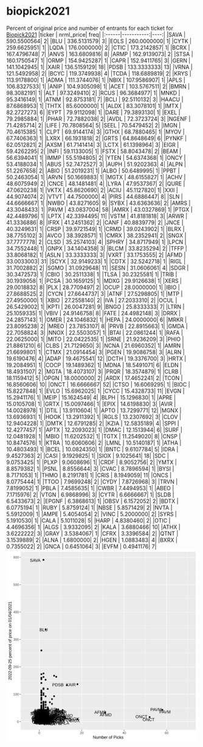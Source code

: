 # biopick2021
Percent of original price and number of entrants for each ticket for [Biopick2021](https://twitter.com/hashtag/Biopick2021)
|ticker |  nrml_price| freq|
|:------|-----------:|----:|
|SAVA   | 590.5500564|    2|
|BLU    | 336.5131579|    3|
|EOLS   | 260.0000000|    1|
|CYTK   | 259.6625951|    1|
|LQDA   | 176.0000000|    2|
|CTIC   | 173.2142857|    1|
|BCRX   | 167.4796748|    7|
|ANVS   | 163.6809816|    8|
|ARMP   | 162.9139073|    2|
|STSA   | 160.1750547|    1|
|ORMP   | 154.9425287|    1|
|CAPR   | 152.9411765|    3|
|GERN   | 141.1042945|    1|
|XAIR   | 136.5159129|   18|
|PDSB   | 133.3333333|   13|
|VRNA   | 121.5492958|    2|
|BCYC   | 119.3749938|    4|
|TCDA   | 118.6889819|    2|
|KRYS   | 113.9178800|    1|
|ADMA   | 111.3744076|    1|
|NBIX   | 107.9586907|    1|
|APLS   | 106.8327533|    1|
|ANIP   | 104.9305098|    1|
|ACET   | 103.5767511|    2|
|BMRN   |  98.3082191|    1|
|ALT    |  97.3249410|    2|
|RCUS   |  96.3684977|    1|
|MNKD   |  95.3416149|    1|
|ATNM   |  92.8753181|    7|
|BCLI   |  92.5110132|    3|
|HAACU  |  87.6868953|    1|
|THTX   |  85.6000000|    1|
|ALDX   |  83.3078101|    1|
|IMTX   |  82.2727273|    6|
|EYPT   |  79.9112098|    1|
|DARE   |  79.3893130|    1|
|EXEL   |  79.2985884|    1|
|PHAR   |  72.7882038|    2|
|AVDL   |  72.3723724|    3|
|NGENF  |  71.4285714|    2|
|LIFE   |  70.7808564|    5|
|SEEL   |  70.5479452|    2|
|IMGN   |  70.4615385|    1|
|CLPT   |  69.9144174|    3|
|GTHX   |  68.7880465|    1|
|MYOV   |  67.7406363|    1|
|LXRX   |  66.1931818|    2|
|GRTS   |  64.8648649|    6|
|PYNKF  |  62.0512821|    2|
|AXSM   |  61.7141414|    3|
|LCTX   |  61.1398964|    3|
|EIGR   |  59.4262295|    2|
|INFI   |  59.1133005|    1|
|FSTX   |  58.8043478|    2|
|BEAM   |  56.6394041|    1|
|IMMP   |  55.5194805|    2|
|YTEN   |  54.6374368|    1|
|ONCY   |  53.4188034|    1|
|ABUS   |  52.7472527|    3|
|AUPH   |  51.9202363|    4|
|ALPN   |  51.2267658|    2|
|ABIO   |  51.2019231|    1|
|ALBO   |  50.6489995|    1|
|PPBT   |  50.2463054|    1|
|ARVN   |  50.1669883|    1|
|MGTX   |  48.6155827|    1|
|ACHV   |  48.6075949|    2|
|CNCE   |  48.1481481|    4|
|LYRA   |  47.9537367|    2|
|QURE   |  47.0620238|    1|
|VKTX   |  45.8620690|    2|
|ACIU   |  45.1127820|    1|
|XXII   |  44.9074074|    2|
|VTVT   |  44.7500000|    4|
|PIRS   |  44.6886447|    8|
|SLN    |  44.6666667|    1|
|NWBO   |  43.8271605|    9|
|SYBX   |  43.6363636|    2|
|AMRS   |  43.3048433|    1|
|PAVM   |  43.0837004|   58|
|AMRX   |  43.0327869|    1|
|PTGX   |  42.4489796|    1|
|LPTX   |  42.3394495|   11|
|VSTM   |  41.8181818|    3|
|ARWR   |  41.3336886|    8|
|IFRX   |  41.2451362|    2|
|CANF   |  40.8839779|    2|
|JNCE   |  40.3249631|    1|
|CRSP   |  39.9721549|    1|
|CRMD   |  39.0243902|    1|
|BLRX   |  38.7755102|    3|
|AVCO   |  38.3928571|    1|
|CMRX   |  38.2352941|    2|
|SNGX   |  37.7777778|    2|
|CLSD   |  35.2574103|    4|
|SPHRY  |  34.8717949|    1|
|LPCN   |  34.7552448|    1|
|GNPX   |  34.1404358|    3|
|BLCM   |  33.8235294|    2|
|TFFP   |  33.8068182|    1|
|ASLN   |  33.3333333|    3|
|VXRT   |  33.1753555|    2|
|AFMD   |  33.0033003|   31|
|SCYX   |  32.9149233|    1|
|CDTX   |  32.5242718|    1|
|RIGL   |  31.7002882|    2|
|SGMO   |  31.0929648|   11|
|SESN   |  31.0606061|    4|
|SDGR   |  30.3472573|    1|
|CBIO   |  30.2511338|    1|
|TLSA   |  30.2325581|    1|
|TRIB   |  30.1939058|    1|
|PCSA   |  30.1659125|    1|
|MDXG   |  29.9126638|    1|
|XERS   |  29.0018832|    8|
|PLX    |  28.7709497|    2|
|OCUP   |  28.0000000|    1|
|IBIO   |  27.8688525|    2|
|CYCN   |  27.6644737|    3|
|ATNF   |  27.5298805|    1|
|MTP    |  27.4950000|    1|
|XBIO   |  27.2558140|    2|
|IVA    |  27.2033310|    2|
|OCUL   |  26.5429002|    1|
|KPTI   |  26.0047281|    9|
|BNGO   |  25.8333333|    7|
|LTRN   |  25.1059335|    1|
|VBIV   |  24.9146758|    8|
|FATE   |  24.4982148|    3|
|DRRX   |  24.2857143|    1|
|OMER   |  24.1046832|    1|
|HEPA   |  24.0000000|    6|
|MRKR   |  23.8095238|    2|
|MREO   |  23.7853107|    8|
|PRVB   |  22.8915663|    1|
|GMDA   |  22.7058824|    3|
|NNOX   |  22.5503057|    1|
|BTAI   |  22.0861244|    1|
|RAFA   |  22.0625000|    1|
|MITO   |  22.0422535|    1|
|SRNE   |  21.9236209|    3|
|PHIO   |  21.8861210|    6|
|CLBS   |  21.7129650|    3|
|NCNA   |  21.6960352|    1|
|AMRN   |  21.6699801|    1|
|CTMX   |  21.0914454|    3|
|PGEN   |  19.9086758|    3|
|ALRN   |  19.6190476|    4|
|ADAP   |  19.4675541|   12|
|DCTH   |  19.3376700|    3|
|HRTX   |  19.2084951|    1|
|COCP   |  19.1489362|    1|
|MDNA   |  18.5491071|    6|
|ELDN   |  18.4931507|    2|
|MGTA   |  18.4073107|    3|
|PRQR   |  18.3574879|    1|
|CLRB   |  18.1159412|    5|
|OPGN   |  18.0000000|    2|
|ARDX   |  17.4652241|    2|
|TCON   |  16.8560606|   10|
|ONCT   |  16.6666667|   52|
|CTSO   |  16.6069295|    1|
|BIOC   |  15.8227848|    1|
|EVLO   |  15.6962025|    1|
|CYCC   |  15.4328733|   11|
|EVGN   |  15.2941176|    1|
|MEIP   |  15.1624549|    4|
|BLPH   |  15.1296830|    1|
|APRE   |  15.0105708|    1|
|GRTX   |  15.0097466|    1|
|EPIX   |  14.6198830|    3|
|AVIR   |  14.0028978|    1|
|DTIL   |  13.9110604|    1|
|APTO   |  13.7299771|   12|
|MGNX   |  13.6936931|    1|
|HOOK   |  13.2911392|    1|
|RGLS   |  13.2307692|    3|
|CLOV   |  12.9404228|    1|
|DMTK   |  12.6791285|    2|
|KZIA   |  12.5835189|    4|
|SPPI   |  12.4277457|    1|
|APTX   |  12.2093023|    1|
|DMAC   |  12.1513944|    6|
|SURF   |  12.0481928|    1|
|MBIO   |  11.6202532|    1|
|TGTX   |  11.2549020|    8|
|CNSP   |  10.8474576|    1|
|KTRA   |  10.6060606|    2|
|LMNL   |  10.5140187|    1|
|ATHA   |  10.4803493|    1|
|BCEL   |  10.0824350|    1|
|BNTC   |   9.6107784|    5|
|IDRA   |   9.4527363|    2|
|CASI   |   9.1929825|    1|
|SIOX   |   9.1025641|   18|
|SDC    |   9.0753425|    1|
|PLXP   |   9.0608696|    1|
|CRDF   |   8.9052756|    2|
|YMTX   |   8.8579382|    1|
|PSNL   |   8.8556644|    3|
|CVAC   |   8.7896594|    1|
|BYSI   |   8.7171053|    1|
|THMO   |   8.2191781|    1|
|CRIS   |   8.1949059|   11|
|ONCS   |   8.0775444|    1|
|TTOO   |   7.9699248|    2|
|CYDY   |   7.8726968|    3|
|TRVN   |   7.8199052|    1|
|PBLA   |   7.4585635|    1|
|CWBR   |   7.4494953|    1|
|ABEO   |   7.1715976|    2|
|VTGN   |   6.9868996|    3|
|CYTR   |   6.6666667|    1|
|SLDB   |   6.5433673|    2|
|EPGNF  |   6.3868613|    1|
|OBSV   |   6.1572052|    2|
|BDTX   |   6.0775194|    1|
|RUBY   |   5.8759124|    1|
|NBSE   |   5.8571429|    2|
|NVTA   |   5.5912009|    1|
|AMPE   |   5.4054054|    2|
|VINC   |   5.2000000|    2|
|SYRS   |   5.1910530|    1|
|CALA   |   5.1011028|    5|
|HARP   |   4.8380460|    2|
|OTIC   |   4.4696356|    1|
|ALGS   |   3.9332095|    2|
|KALA   |   3.6880466|   10|
|ATHX   |   3.6222222|    3|
|GRAY   |   3.5384067|    1|
|CFRX   |   3.3396584|    2|
|QTNT   |   3.1539889|    2|
|ALNA   |   1.6800000|    2|
|HGEN   |   1.0883483|    4|
|BXRX   |   0.7355022|    2|
|GNCA   |   0.6451064|    3|
|EVFM   |   0.4941176|    7|
![retvspicks](biopicks.png?raw=true)
